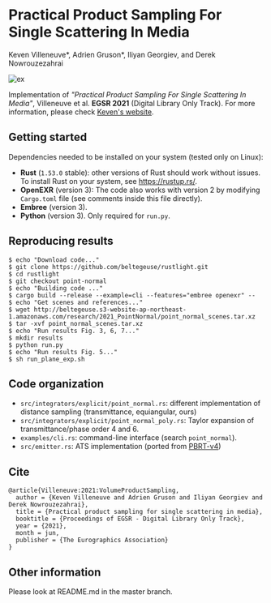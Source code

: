 # Practical Product Sampling For Single Scattering In Media

Keven Villeneuve&ast;, Adrien Gruson&ast;, Iliyan Georgiev, and Derek Nowrouzezahrai

![ex](https://github.com/beltegeuse/rustlight/actions/workflows/main.yml/badge.svg?branch=point-normal)

Implementation of _"Practical Product Sampling For Single Scattering In Media"_, Villeneuve et al. **EGSR 2021** (Digital Library Only Track). For more information, please check [Keven's website](https://kevenv.github.io/index.html).

## Getting started

Dependencies needed to be installed on your system (tested only on Linux):
- **Rust** (`1.53.0` stable): other versions of Rust should work without issues. To install Rust on your system, see https://rustup.rs/.
- **OpenEXR** (version 3): The code also works with version 2 by modifying `Cargo.toml` file (see comments inside this file directly).
- **Embree** (version 3).
- **Python** (version 3). Only required for `run.py`. 

## Reproducing results

```shell
$ echo "Download code..."
$ git clone https://github.com/beltegeuse/rustlight.git
$ cd rustlight
$ git checkout point-normal
$ echo "Building code ..."
$ cargo build --release --example=cli --features="embree openexr" --
$ echo "Get scenes and references..." 
$ wget http://beltegeuse.s3-website-ap-northeast-1.amazonaws.com/research/2021_PointNormal/point_normal_scenes.tar.xz
$ tar -xvf point_normal_scenes.tar.xz 
$ echo "Run results Fig. 3, 6, 7..."
$ mkdir results
$ python run.py
$ echo "Run results Fig. 5..."
$ sh run_plane_exp.sh
```

## Code organization

- `src/integrators/explicit/point_normal.rs`: different implementation of distance sampling (transmittance, equiangular, ours)
- `src/integrators/explicit/point_normal_poly.rs`: Taylor expansion of transmittance/phase order 4 and 6.
- `examples/cli.rs`: command-line interface (search `point_normal`).
- `src/emitter.rs`: ATS implementation (ported from [PBRT-v4](https://github.com/mmp/pbrt-v4))

## Cite

```
@article{Villeneuve:2021:VolumeProductSampling,
  author = {Keven Villeneuve and Adrien Gruson and Iliyan Georgiev and Derek Nowrouzezahrai},
  title = {Practical product sampling for single scattering in media},
  booktitle = {Proceedings of EGSR - Digital Library Only Track},
  year = {2021},
  month = jun,
  publisher = {The Eurographics Association}
}
```
## Other information

Please look at README.md in the master branch.

